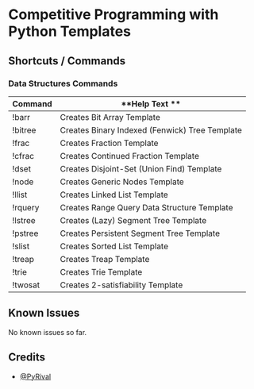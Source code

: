 # Competitive Programming with Python Templates

## Shortcuts / Commands

### Data Structures Commands

| **Command** | **Help Text **                                 |
| ----------- | ---------------------------------------------- |
| !barr       | Creates Bit Array Template                     |
| !bitree     | Creates Binary Indexed (Fenwick) Tree Template |
| !frac       | Creates Fraction Template                      |
| !cfrac      | Creates Continued Fraction Template            |
| !dset       | Creates Disjoint-Set (Union Find) Template     |
| !node       | Creates Generic Nodes Template                 |
| !llist      | Creates Linked List Template                   |
| !rquery     | Creates Range Query Data Structure Template    |
| !lstree     | Creates (Lazy) Segment Tree Template           |
| !pstree     | Creates Persistent Segment Tree Template       |
| !slist      | Creates Sorted List Template                   |
| !treap      | Creates Treap Template                         |
| !trie       | Creates Trie Template                          |
| !twosat     | Creates 2-satisfiability Template              |


## Known Issues

No known issues so far.

## Credits

- [@PyRival](https://github.com/cheran-senthil/PyRival)
